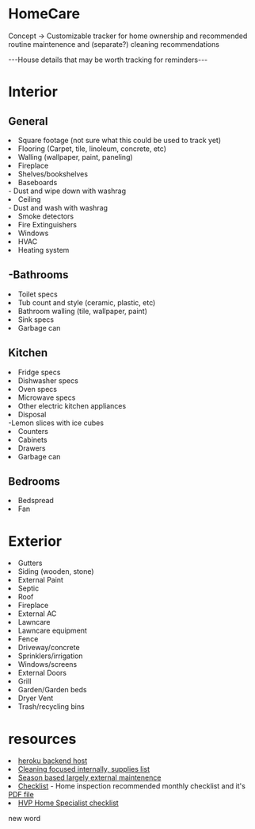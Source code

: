 # HomeCare

Concept -> Customizable tracker for home ownership and recommended routine maintenence and (separate?) cleaning recommendations

---House details that may be worth tracking for reminders---

<h1>Interior</h1>

<h2>General</h2>
<li> Square footage (not sure what this could be used to track yet)
<li> Flooring (Carpet, tile, linoleum, concrete, etc)
<li> Walling (wallpaper, paint, paneling)
<li> Fireplace
<li> Shelves/bookshelves
<li> Baseboards </li>- Dust and wipe down with washrag
<li> Ceiling</li>- Dust and wash with washrag
<li> Smoke detectors
<li> Fire Extinguishers
<li> Windows
<li> HVAC
<li> Heating system

<h2>-Bathrooms</h2>
<li> Toilet specs<br>
<li> Tub count and style (ceramic, plastic, etc)<br>
<li> Bathroom walling (tile, wallpaper, paint)<br>
<li> Sink specs<br>
<li> Garbage can <br>

<h2>Kitchen</h2>
<li> Fridge specs<br>
<li> Dishwasher specs<br>
<li> Oven specs<br>
<li> Microwave specs<br>
<li> Other electric kitchen appliances<br>
<li> Disposal</li>-Lemon slices with ice cubes
<li> Counters<br>
<li> Cabinets<br>
<li> Drawers <br>
<li> Garbage can <br>

<h2>Bedrooms</h2>
<li> Bedspread
<li> Fan

<h1> Exterior </h1>
<li>Gutters<br>
<li>Siding (wooden, stone)<br>
<li>External Paint
<li>Septic
<li>Roof
<li>Fireplace
<li>External AC
<li>Lawncare
<li>Lawncare equipment
<li>Fence
<li>Driveway/concrete
<li>Sprinklers/irrigation
<li>Windows/screens
<li>External Doors
<li>Grill
<li>Garden/Garden beds
<li>Dryer Vent
<li>Trash/recycling bins


<h1>resources</h1>
<li> <a href="https://home-care-backend.herokuapp.com/">heroku backend host</a>
<li> <a href="https://i.etsystatic.com/7642030/r/il/e8caea/644303566/il_1588xN.644303566_q0pk.jpg">Cleaning focused internally, supplies list</a>
<li><a href="https://prudentreviews.com/wp-content/uploads/2018/07/Home-Maintenance-Checklist-Printable-PDF-1.jpg">Season based largely external maintenence</a>
<li><a href="https://www.championinspect.com/post/2018/01/03/annual-homeowners-maintenance-checklist">Checklist</a> - Home inspection recommended monthly checklist and it's <a href="https://docs.wixstatic.com/ugd/a65436_6e4d79e504444ceb942c90013a7431fb.pdf">PDF file</a>
<li><a href="https://www.yumpu.com/en/document/read/58709724/mvpaspencom-home-maintenance-checklist">HVP Home Specialist checklist</a>

new word
